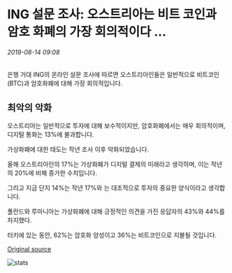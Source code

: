 # ING 설문 조사: 오스트리아는 비트 코인과 암호 화폐의 가장 회의적이다 ...

###### 2019-08-14 09:08

은행 거대 ING의 온라인 설문 조사에 따르면 오스트리아인들은 일반적으로 비트코인(BTC)과 암호화폐에 대해 가장 회의적입니다.

## 최악의 악화

오스트리아는 일반적으로 투자에 대해 보수적이지만, 암호화폐에서는 매우 회의적이며, 디지털 통화는 13%에 불과합니다.

가상화폐에 대한 태도는 작년 조사 이후 악화되었습니다.

올해 오스트리아인의 17%는 가상화폐가 디지털 결제의 미래라고 생각하며, 이는 작년의 20%에 비해 증가한 수치입니다.

그리고 지금 단지 14%는 작년 17%와 는 대조적으로 투자의 중요한 양식이라고 생각합니다.

폴란드와 루마니아는 가상화폐에 대해 긍정적인 의견을 가진 응답자의 43%와 44%를 차지했다.

터키에 있는 동안, 62%는 암호화 양성이고 36%는 비트코인으로 지불될 것입니다.

[Original source](https://cointelegraph.com/news/ing-poll-austrians-are-most-skeptical-of-bitcoin-and-cryptocurrency)

![stats](https://c.statcounter.com/11760860/0/a89fa40b/1/ "stats")